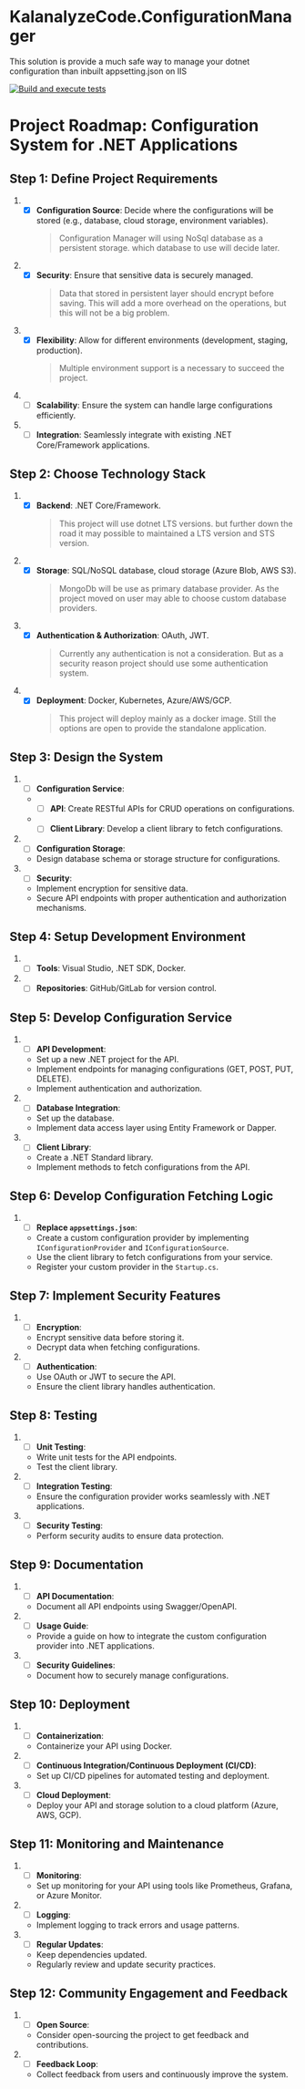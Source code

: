 # KalanalyzeCode.ConfigurationManager
This solution is provide a much safe way to manage your dotnet configuration than inbuilt appsetting.json on IIS

[![Build and execute tests](https://github.com/ubhaya/KalanalyzeCode.ConfigurationManager/actions/workflows/dotnet.yml/badge.svg?branch=main)](https://github.com/ubhaya/KalanalyzeCode.ConfigurationManager/actions/workflows/dotnet.yml)

# Project Roadmap: Configuration System for .NET Applications

## Step 1: Define Project Requirements
1. - [x] **Configuration Source**: Decide where the configurations will be stored (e.g., database, cloud storage, environment variables).
        > Configuration Manager will using NoSql database as a persistent storage. which database to use will decide later. 
2. - [x]  **Security**: Ensure that sensitive data is securely managed.
        > Data that stored in persistent layer should encrypt before saving. This will add a more overhead on the operations, but this will not be a big problem.
3. - [x]  **Flexibility**: Allow for different environments (development, staging, production).
        > Multiple environment support is a necessary to succeed the project.
4. - [ ]  **Scalability**: Ensure the system can handle large configurations efficiently.
5. - [ ]  **Integration**: Seamlessly integrate with existing .NET Core/Framework applications.

## Step 2: Choose Technology Stack
1. - [x]  **Backend**: .NET Core/Framework.
        > This project will use dotnet LTS versions. but further down the road it may possible to maintained a LTS version and STS version.
2. - [x]  **Storage**: SQL/NoSQL database, cloud storage (Azure Blob, AWS S3).
        > MongoDb will be use as primary database provider. As the project moved on user may able to choose custom database providers.
3. - [x]  **Authentication & Authorization**: OAuth, JWT.
        > Currently any authentication is not a consideration. But as a security reason project should use some authentication system.
4. - [x]  **Deployment**: Docker, Kubernetes, Azure/AWS/GCP.
        > This project will deploy mainly as a docker image. Still the options are open to provide the standalone application.

## Step 3: Design the System
1. - [ ]  **Configuration Service**:
    - - [ ]  **API**: Create RESTful APIs for CRUD operations on configurations.
    - - [ ]  **Client Library**: Develop a client library to fetch configurations.
2. - [ ]  **Configuration Storage**:
    - Design database schema or storage structure for configurations.
3. - [ ]  **Security**:
    - Implement encryption for sensitive data.
    - Secure API endpoints with proper authentication and authorization mechanisms.

## Step 4: Setup Development Environment
1. - [ ]  **Tools**: Visual Studio, .NET SDK, Docker.
2. - [ ]  **Repositories**: GitHub/GitLab for version control.

## Step 5: Develop Configuration Service
1. - [ ]  **API Development**:
    - Set up a new .NET project for the API.
    - Implement endpoints for managing configurations (GET, POST, PUT, DELETE).
    - Implement authentication and authorization.
2. - [ ]  **Database Integration**:
    - Set up the database.
    - Implement data access layer using Entity Framework or Dapper.
3. - [ ]  **Client Library**:
    - Create a .NET Standard library.
    - Implement methods to fetch configurations from the API.

## Step 6: Develop Configuration Fetching Logic
1. - [ ]  **Replace `appsettings.json`**:
    - Create a custom configuration provider by implementing `IConfigurationProvider` and `IConfigurationSource`.
    - Use the client library to fetch configurations from your service.
    - Register your custom provider in the `Startup.cs`.

## Step 7: Implement Security Features
1. - [ ]  **Encryption**:
    - Encrypt sensitive data before storing it.
    - Decrypt data when fetching configurations.
2. - [ ]  **Authentication**:
    - Use OAuth or JWT to secure the API.
    - Ensure the client library handles authentication.

## Step 8: Testing
1. - [ ]  **Unit Testing**:
    - Write unit tests for the API endpoints.
    - Test the client library.
2. - [ ]  **Integration Testing**:
    - Ensure the configuration provider works seamlessly with .NET applications.
3. - [ ]  **Security Testing**:
    - Perform security audits to ensure data protection.

## Step 9: Documentation
1. - [ ]  **API Documentation**:
    - Document all API endpoints using Swagger/OpenAPI.
2. - [ ]  **Usage Guide**:
    - Provide a guide on how to integrate the custom configuration provider into .NET applications.
3. - [ ]  **Security Guidelines**:
    - Document how to securely manage configurations.

## Step 10: Deployment
1. - [ ]  **Containerization**:
    - Containerize your API using Docker.
2. - [ ]  **Continuous Integration/Continuous Deployment (CI/CD)**:
    - Set up CI/CD pipelines for automated testing and deployment.
3. - [ ]  **Cloud Deployment**:
    - Deploy your API and storage solution to a cloud platform (Azure, AWS, GCP).

## Step 11: Monitoring and Maintenance
1. - [ ]  **Monitoring**:
    - Set up monitoring for your API using tools like Prometheus, Grafana, or Azure Monitor.
2. - [ ]  **Logging**:
    - Implement logging to track errors and usage patterns.
3. - [ ]  **Regular Updates**:
    - Keep dependencies updated.
    - Regularly review and update security practices.

## Step 12: Community Engagement and Feedback
1. - [ ]  **Open Source**:
    - Consider open-sourcing the project to get feedback and contributions.
2. - [ ]  **Feedback Loop**:
    - Collect feedback from users and continuously improve the system.
